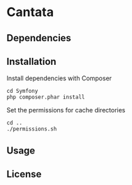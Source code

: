 Cantata
=======



Dependencies
------------



Installation
------------

Install dependencies with Composer

    cd Symfony
    php composer.phar install

Set the permissions for cache directories

    cd ..
    ./permissions.sh

Usage
-----



License
-------

